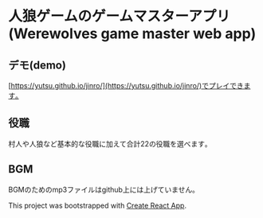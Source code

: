 # 人狼ゲームのゲームマスターアプリ(Werewolves game master web app)

## デモ(demo)
[https://yutsu.github.io/jinro/](https://yutsu.github.io/jinro/)でプレイできます｡

## 役職
村人や人狼など基本的な役職に加えて合計22の役職を選べます｡

## BGM
BGMのためのmp3ファイルはgithub上には上げていません｡

This project was bootstrapped with [Create React App](https://github.com/facebook/create-react-app).

